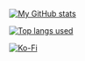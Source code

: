 [![My GitHub stats](https://github-readme-stats.vercel.app/api?username=TonimatasDEV&show_icons=true&theme=github_dark&title_color=ffffff&border_color=0d1117)](https://discord.com/invite/vWBP4P4Yd8)

[![Top langs used](https://github-readme-stats.vercel.app/api/top-langs/?username=TonimatasDEV&show_icons=true&theme=github_dark&title_color=ffffff&border_color=0d1117&card_width=496)](https://discord.com/invite/vWBP4P4Yd8)

[![Ko-Fi](https://ko-fi.com/img/githubbutton_sm.svg)](https://ko-fi.com/R6R4FQKZ5)
